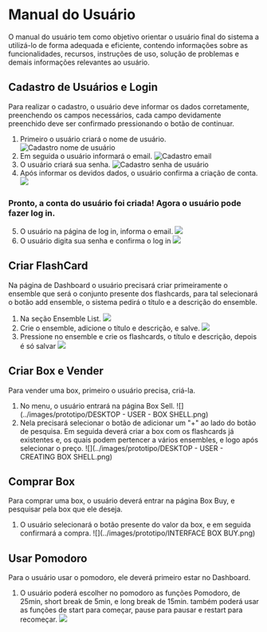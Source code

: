 # Manual do Usuário
O manual do usuário tem como objetivo orientar o usuário final do sistema a utilizá-lo de forma adequada e eficiente, contendo informações sobre as funcionalidades, recursos, instruções de uso, solução de problemas e demais informações relevantes ao usuário.

## Cadastro de Usuários e Login
Para realizar o cadastro, o usuário deve informar os dados corretamente, preenchendo os campos necessários, cada campo devidamente preenchido deve ser confirmado pressionando o botão de continuar.

1. Primeiro o usuário criará o nome de usuário.
![Cadastro nome de usuário](../images/Sistema/signup1.png)
2. Em seguida o usuário informará o email.
![Cadastro email](../images/Sistema/signup2.png)
3. O usuário criará sua senha.
![Cadastro senha de usuário](../images/Sistema/signup3.png)
4. Após informar os devidos dados, o usuário confirma a criação de conta.
![](../images/Sistema/signup4.png)

### Pronto, a conta do usuário foi criada! Agora o usuário pode fazer log in.

5. O usuário na página de log in, informa o email.
   ![](../images/Sistema/login1.png)
6. O usuário digita sua senha e confirma o log in
   ![](../images/Sistema/login2.png)

## Criar FlashCard
Na página de Dashboard o usuário precisará criar primeiramente o ensemble que será o conjunto presente dos flashcards, para tal selecionará o botão add ensemble, o sistema pedirá o título e a descrição do ensemble.
1. Na seção Ensemble List.
   ![](../images/Sistema/dashboard1.png)
2. Crie o ensemble, adicione o título e descrição, e salve.
   ![](../images/Sistema/addEnsemble.png)
3. Pressione no ensemble e crie os flashcards, o título e descrição, depois é só salvar
   ![](../images/Sistema/addFlashcard.png)

## Criar Box e Vender
Para vender uma box, primeiro o usuário precisa, criá-la.
1. No menu, o usuário entrará na página Box Sell.
![](../images/prototipo/DESKTOP - USER - BOX SHELL.png)
2. Nela precisará selecionar o botão de adicionar um "+" ao lado do botão de pesquisa. Em seguida deverá criar a box com os flashcards já existentes e, os quais podem pertencer a vários ensembles, e logo após selecionar o preço.
![](../images/prototipo/DESKTOP - USER - CREATING BOX SHELL.png)

## Comprar Box
Para comprar uma box, o usuário deverá entrar na página Box Buy, e pesquisar pela box que ele deseja. 
1. O usuário selecionará o botão presente do valor da box, e em seguida confirmará a compra.
![](../images/prototipo/INTERFACE BOX BUY.png)

## Usar Pomodoro
Para o usuário usar o pomodoro, ele deverá primeiro estar no Dashboard.
1. O usuário poderá escolher no pomodoro as funções Pomodoro, de 25min, short break de 5min, e long break de 15min. também poderá usar as funções de start para começar, pause para pausar e restart para recomeçar. 
![](../images/Sistema/dashboard1.png)